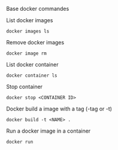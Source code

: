 Base docker commandes

List docker images
```
docker images ls
```

Remove docker images
```
docker image rm 
```

List docker container
```
docker container ls
```

Stop container

````
docker stop <CONTAINER ID>
````

Docker build a image with a tag (-tag or -t) 
````
docker build -t <NAME> .
````


Run a docker image in a container
````
docker run 
````

